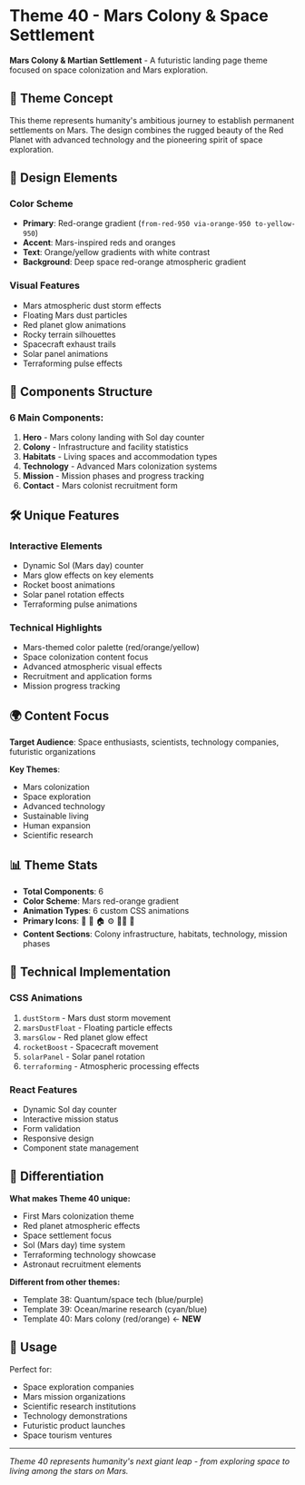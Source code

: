 # Theme 40 - Mars Colony & Space Settlement

**Mars Colony & Martian Settlement** - A futuristic landing page theme focused on space colonization and Mars exploration.

## 🚀 Theme Concept

This theme represents humanity's ambitious journey to establish permanent settlements on Mars. The design combines the rugged beauty of the Red Planet with advanced technology and the pioneering spirit of space exploration.

## 🎨 Design Elements

### Color Scheme
- **Primary**: Red-orange gradient (`from-red-950 via-orange-950 to-yellow-950`)
- **Accent**: Mars-inspired reds and oranges
- **Text**: Orange/yellow gradients with white contrast
- **Background**: Deep space red-orange atmospheric gradient

### Visual Features
- Mars atmospheric dust storm effects
- Floating Mars dust particles
- Red planet glow animations
- Rocky terrain silhouettes
- Spacecraft exhaust trails
- Solar panel animations
- Terraforming pulse effects

## 📱 Components Structure

### 6 Main Components:
1. **Hero** - Mars colony landing with Sol day counter
2. **Colony** - Infrastructure and facility statistics
3. **Habitats** - Living spaces and accommodation types
4. **Technology** - Advanced Mars colonization systems
5. **Mission** - Mission phases and progress tracking
6. **Contact** - Mars colonist recruitment form

## 🛠️ Unique Features

### Interactive Elements
- Dynamic Sol (Mars day) counter
- Mars glow effects on key elements
- Rocket boost animations
- Solar panel rotation effects
- Terraforming pulse animations

### Technical Highlights
- Mars-themed color palette (red/orange/yellow)
- Space colonization content focus
- Advanced atmospheric visual effects
- Recruitment and application forms
- Mission progress tracking

## 🌍 Content Focus

**Target Audience**: Space enthusiasts, scientists, technology companies, futuristic organizations

**Key Themes**:
- Mars colonization
- Space exploration
- Advanced technology
- Sustainable living
- Human expansion
- Scientific research

## 📊 Theme Stats

- **Total Components**: 6
- **Color Scheme**: Mars red-orange gradient
- **Animation Types**: 6 custom CSS animations
- **Primary Icons**: 🚀 🔴 🏠 ⚙️ 👨‍🚀 📡
- **Content Sections**: Colony infrastructure, habitats, technology, mission phases

## 🔧 Technical Implementation

### CSS Animations
1. `dustStorm` - Mars dust storm movement
2. `marsDustFloat` - Floating particle effects
3. `marsGlow` - Red planet glow effect
4. `rocketBoost` - Spacecraft movement
5. `solarPanel` - Solar panel rotation
6. `terraforming` - Atmospheric processing effects

### React Features
- Dynamic Sol day counter
- Interactive mission status
- Form validation
- Responsive design
- Component state management

## 🎯 Differentiation

**What makes Theme 40 unique:**
- First Mars colonization theme
- Red planet atmospheric effects
- Space settlement focus
- Sol (Mars day) time system
- Terraforming technology showcase
- Astronaut recruitment elements

**Different from other themes:**
- Template 38: Quantum/space tech (blue/purple)
- Template 39: Ocean/marine research (cyan/blue)
- Template 40: Mars colony (red/orange) ← **NEW**

## 🚀 Usage

Perfect for:
- Space exploration companies
- Mars mission organizations
- Scientific research institutions
- Technology demonstrations
- Futuristic product launches
- Space tourism ventures

---

*Theme 40 represents humanity's next giant leap - from exploring space to living among the stars on Mars.* 